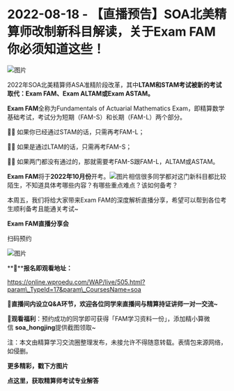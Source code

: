 # 2022-08-18 - 【直播预告】SOA北美精算师改制新科目解读，关于Exam FAM你必须知道这些！

![图片](https://mmbiz.qpic.cn/mmbiz_jpg/mK3FpI9af4msj5XicuFaWeKbGibYaJal6Xm6QtA6qTnqbr0ibibnscQGLicZAwjWFQlEayIzO3LQ8MOfl19s21JZEpA/640?wx_fmt=jpeg&tp=webp&wxfrom=5&wx_lazy=1)

2022年SOA北美精算师ASA准精阶段改革，其中**LTAM和STAM考试被新的考试取代：Exam FAM、Exam ALTAM或Exam ASTAM。**

**Exam FAM**全称为Fundamentals of Actuarial Mathematics Exam，即精算数学基础考试，考试分为短期（FAM-S）和长期（FAM-L）两个部分。

💁‍♀️ 如果你已经通过STAM的话，只需再考FAM-L；

💁‍♀️ 如果是通过LTAM的话，只需再考FAM-S；

💁‍♀️ 如果两门都没有通过的，那就需要考FAM-S跟FAM-L，ALTAM或ASTAM。

**Exam FAM**将于**2022年10月份**开考。![图片](https://mmbiz.qpic.cn/mmbiz_png/mK3FpI9af4mpUD5yzJoHIjjPG5OZ5Df9d29qWFUyyDIReGAm7BicL5TOibuU7Uqob2bkvxT8FmUP4PO1ExWb424A/640?wx_fmt=png&tp=webp&wxfrom=5&wx_lazy=1)相信很多同学都对这门新科目都比较陌生，不知道具体考哪些内容？有哪些重点难点？该如何备考？

本周五，我们将给大家带来Exam FAM的深度解析直播分享，希望可以帮到各位考生顺利备考且能通关考试~

**Exam FAM直播分享会**

扫码预约

![图片](https://mmbiz.qpic.cn/mmbiz_jpg/mK3FpI9af4msj5XicuFaWeKbGibYaJal6XHHUU2JEWFYGKjrmibSQUTcPGAaP9hUgPtk0MFAdga1JfJ5LZKlLib4sg/640?wx_fmt=jpeg&tp=webp&wxfrom=5&wx_lazy=1)

**📍****报名即观看地址：**

https://online.wproedu.com/WAP/live/505.html?param\_TypeId=17&param\_CoursesName=soa

👀**直播间内设立Q&A环节，欢迎各位同学来直播间与精算持证讲师一对一交流~**

💓**观看福利**：预约成功的同学即可获得「FAM学习资料一份」，添加精小算微信 **soa\_hongjing**提供截图领取~

注：本文由精算学习交流圈整理发布，未接允许不得随意转载。表情包来源网络，如侵删。

**更多精彩，戳下方图片**



[](http://mp.weixin.qq.com/s?__biz=Mzg5ODgxNDE0NQ==&mid=2247483716&idx=1&sn=e1df2885756e4f4a72d0567ffa4690bb&chksm=c05d98eaf72a11fca6a29c8eb62754a0b92898373d1de868332308fafe026d4c456fc0f4653f&scene=21#wechat_redirect)

[](http://mp.weixin.qq.com/s?__biz=Mzg5ODgxNDE0NQ==&mid=2247484036&idx=1&sn=9bfce993ba0c830ec1e4b39b6716dd12&chksm=c05d9b2af72a123ccbaf001cc3fc565750743273fa0647a136e7593c7e21d55402af0fed5006&scene=21#wechat_redirect)

[](http://mp.weixin.qq.com/s?__biz=Mzg5ODgxNDE0NQ==&mid=2247484305&idx=1&sn=faae400b6a109a99b390d9cf3b2e4c29&chksm=c05d9a3ff72a1329c36d211fdd502501b728c1692d079cf95ee41fd0269002f7c72cffff1ad0&scene=21#wechat_redirect)







**点这里，获取精算师考试专业解答**